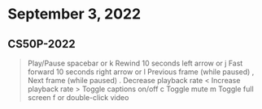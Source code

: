 # September 3, 2022

## CS50P-2022

> Play/Pause	spacebar or k
> Rewind 10 seconds	left arrow or j
> Fast forward 10 seconds	right arrow or l
> Previous frame (while paused)	,
> Next frame (while paused)	.
> Decrease playback rate	<
> Increase playback rate	>
> Toggle captions on/off	c
> Toggle mute	m
> Toggle full screen	f or double-click video
